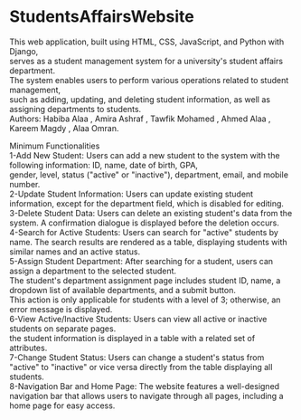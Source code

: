 # StudentsAffairsWebsite
This web application, built using HTML, CSS, JavaScript, and Python with Django,<br />
serves as a student management system for a university's student affairs department.<br />
The system enables users to perform various operations related to student management,<br />
such as adding, updating, and deleting student information, as well as assigning departments to students.<br />
Authors: Habiba Alaa , Amira Ashraf , Tawfik Mohamed , Ahmed Alaa , Kareem Magdy , Alaa Omran.<br />

Minimum Functionalities<br />
1-Add New Student: Users can add a new student to the system with the following information: ID, name, date of birth, GPA,<br />
gender, level, status ("active" or "inactive"), department, email, and mobile number.<br />
2-Update Student Information: Users can update existing student information, except for the department field, which is disabled for editing.<br />
3-Delete Student Data: Users can delete an existing student's data from the system. A confirmation dialogue is displayed before the deletion occurs.<br />
4-Search for Active Students: Users can search for "active" students by name. The search results are rendered as a table, displaying students with similar names and an active status.<br />
5-Assign Student Department: After searching for a student, users can assign a department to the selected student. <br />
The student's department assignment page includes student ID, name, a dropdown list of available departments, and a submit button.<br />
This action is only applicable for students with a level of 3; otherwise, an error message is displayed.<br />
6-View Active/Inactive Students: Users can view all active or inactive students on separate pages. <br />
the student information is displayed in a table with a related set of attributes.<br />
7-Change Student Status: Users can change a student's status from "active" to "inactive" or vice versa directly from the table displaying all students.<br />
8-Navigation Bar and Home Page: The website features a well-designed navigation bar that allows users to navigate through all pages, including a home page for easy access.<br />
